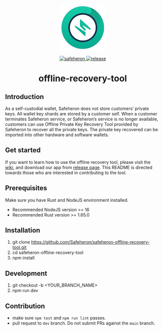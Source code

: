 <p align="center">
	<a href="https://www.safeheron.com/"><img src="./logo.png" width="150" /></a>
</p>
<p align="center">
<a href="https://www.safeheron.com/">
  <img src="https://img.shields.io/badge/website-safeheron.com-12b89a.svg" alt="safeheron" >
</a>
<a href="https://github.com/Safeheron/safeheron-offline-recovery-tool/releases">
  <img src="https://img.shields.io/github/downloads/Safeheron/safeheron-offline-recovery-tool/total.svg?style=flat-square" alt="release">
</a>
</p>
<h1 align="center">offline-recovery-tool</h1>

## Introduction

As a self-custodial wallet, Safeheron does not store customers’ private keys. All wallet key shards are stored by a customer self. When a customer terminates Safeheron service, or Safeheron’s service is no longer available, customers can use Offline Private Key Recovery Tool provided by Safeheron to recover all the private keys. The private key recovered can be imported into other hardware and software wallets.

## Get started

If you want to learn how to use the offline recovery tool, 
please visit the [wiki](https://github.com/Safeheron/safeheron-offline-recovery-tool/wiki),
and download our app from [release page](https://github.com/Safeheron/safeheron-offline-recovery-tool/releases).
This README is directed towards those who are interested in contributing to the tool.

## Prerequisites

Make sure you have Rust and NodeJS environment installed.

- Recommended NodeJS version >= 16
- Recommended Rust version >= 1.65.0

## Installation

1. git clone https://github.com/Safeheron/safeheron-offline-recovery-tool.git
2. cd safeheron-offline-recovery-tool
3. npm install

## Development

1. git checkout -b <YOUR_BRANCH_NAME>
2. npm run dev

## Contribution

- make sure `npm test` and `npm run lint` passes.
- pull request to `dev` branch. Do not submit PRs against the `main` branch.
